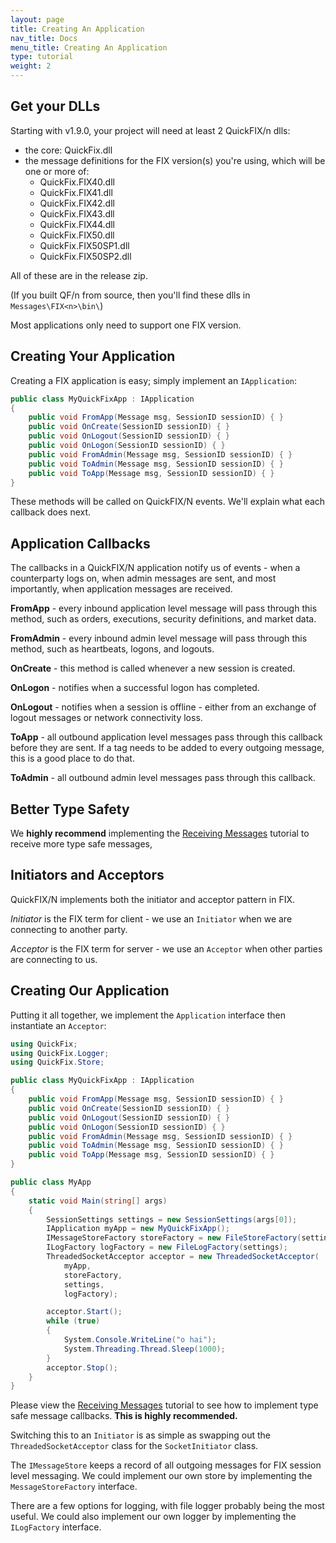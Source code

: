 ```yaml
---
layout: page
title: Creating An Application
nav_title: Docs
menu_title: Creating An Application
type: tutorial
weight: 2
---
```


Get your DLLs
-------------

Starting with v1.9.0, your project will need at least 2 QuickFIX/n dlls:

* the core: QuickFix.dll
* the message definitions for the FIX version(s) you're using, which will be one or more of:
  * QuickFix.FIX40.dll
  * QuickFix.FIX41.dll
  * QuickFix.FIX42.dll
  * QuickFix.FIX43.dll
  * QuickFix.FIX44.dll
  * QuickFix.FIX50.dll
  * QuickFix.FIX50SP1.dll
  * QuickFix.FIX50SP2.dll

All of these are in the release zip.

(If you built QF/n from source, then you'll find these dlls in `Messages\FIX<n>\bin\`)

Most applications only need to support one FIX version.


Creating Your Application
-------------------------

Creating a FIX application is easy; simply implement an `IApplication`:

```csharp
public class MyQuickFixApp : IApplication
{
    public void FromApp(Message msg, SessionID sessionID) { }
    public void OnCreate(SessionID sessionID) { }
    public void OnLogout(SessionID sessionID) { }
    public void OnLogon(SessionID sessionID) { }
    public void FromAdmin(Message msg, SessionID sessionID) { }
    public void ToAdmin(Message msg, SessionID sessionID) { }
    public void ToApp(Message msg, SessionID sessionID) { }
}
```

These methods will be called on QuickFIX/N events.  We'll explain what each 
callback does next.

Application Callbacks
---------------------

The callbacks in a QuickFIX/N application notify us of events - when
a counterparty logs on, when admin messages are sent, and most
importantly, when application messages are received.

**FromApp** - every inbound application level message will pass through this
method, such as orders, executions, security definitions, and market
data.  

**FromAdmin** - every inbound admin level message will pass through this
method, such as heartbeats, logons, and logouts.

**OnCreate** - this method is called whenever a new session is created.

**OnLogon** - notifies when a successful logon has completed.

**OnLogout** - notifies when a session is offline - either from an
exchange of logout messages or network connectivity loss.

**ToApp** - all outbound application level messages pass through this callback 
before they are sent.  If a tag needs to be added to every outgoing message, 
this is a good place to do that.

**ToAdmin** - all outbound admin level messages pass through this
callback.  

Better Type Safety
------------------

We **highly recommend** implementing the [Receiving Messages](/tutorial/receiving-messages) tutorial to receive more type safe messages, 


Initiators and Acceptors
------------------------

QuickFIX/N implements both the initiator and acceptor pattern in FIX.

*Initiator* is the FIX term for client - we use an `Initiator` when we are
connecting to another party.

*Acceptor* is the FIX term for server - we use an `Acceptor` when
other parties are connecting to us.

Creating Our Application
------------------------

Putting it all together, we implement the `Application` interface then
instantiate an `Acceptor`:

```csharp
using QuickFix;
using QuickFix.Logger;
using QuickFix.Store;

public class MyQuickFixApp : IApplication
{
    public void FromApp(Message msg, SessionID sessionID) { }
    public void OnCreate(SessionID sessionID) { }
    public void OnLogout(SessionID sessionID) { }
    public void OnLogon(SessionID sessionID) { }
    public void FromAdmin(Message msg, SessionID sessionID) { }
    public void ToAdmin(Message msg, SessionID sessionID) { }
    public void ToApp(Message msg, SessionID sessionID) { }
}

public class MyApp
{
    static void Main(string[] args)
    {
        SessionSettings settings = new SessionSettings(args[0]);
        IApplication myApp = new MyQuickFixApp();
        IMessageStoreFactory storeFactory = new FileStoreFactory(settings);
        ILogFactory logFactory = new FileLogFactory(settings);
        ThreadedSocketAcceptor acceptor = new ThreadedSocketAcceptor(
            myApp,
            storeFactory,
            settings,
            logFactory);

        acceptor.Start();
        while (true)
        {
            System.Console.WriteLine("o hai");
            System.Threading.Thread.Sleep(1000);
        }
        acceptor.Stop();
    }
}
```

Please view the [Receiving Messages](/tutorial/receiving-messages)
tutorial to see how to implement type safe message callbacks. **This is
highly recommended.**

Switching this to an `Initiator` is as simple as swapping out the
`ThreadedSocketAcceptor` class for the `SocketInitiator` class.

The `IMessageStore` keeps a record of all outgoing messages for FIX
session level messaging.  We could implement our own store by
implementing the `MessageStoreFactory` interface.

There are a few options for logging, with file logger probably being the
most useful.  We could also implement our own logger by implementing the
`ILogFactory` interface.


